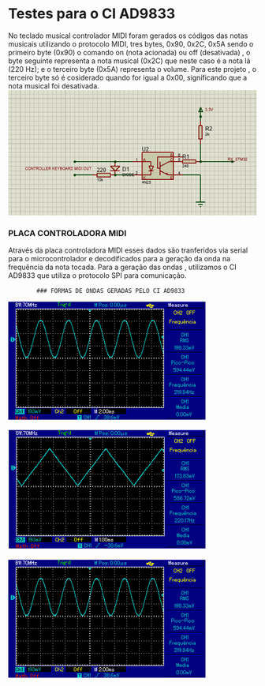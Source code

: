 # Testes para o CI AD9833

No teclado musical controlador MIDI foram gerados os códigos das notas musicais utilizando o protocolo MIDI, tres bytes,
0x90, 0x2C, 0x5A  sendo o primeiro byte (0x90) o comando  on (nota acionada) ou off (desativada) , o byte seguinte representa  a nota musical  (0x2C) que neste caso é a nota lá (220 Hz);
e o terceiro byte (0x5A) representa o volume. Para este projeto , o terceiro byte só é cosiderado quando for igual a 0x00, significando que a nota musical foi desativada.
![foto](https://github.com/diogo0001/PI_III/blob/master/AD9833_test/esquema%20placa%20midi.PNG)
 ### PLACA CONTROLADORA MIDI

Através da placa controladora MIDI esses dados são tranferidos via serial para o microcontrolador e decodificados para a geração da onda na frequência da nota tocada.
Para a geração das ondas , utilizamos o CI AD9833 que utiliza o protocolo SPI para comunicação.

            ### FORMAS DE ONDAS GERADAS PELO CI AD9833 
 
![foto](https://github.com/diogo0001/PI_III/blob/master/AD9833_test/senoidal_220Hz.PNG)

![foto](https://github.com/diogo0001/PI_III/blob/master/AD9833_test/triangular_220Hz.PNG)

![foto](https://github.com/diogo0001/PI_III/blob/master/AD9833_test/senoidal_220Hz.PNG)

 
